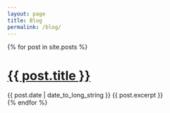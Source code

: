```yaml
---
layout: page
title: Blog
permalink: /blog/
---
```


<div class="posts">
  {% for post in site.posts %}
    <div class="post">
      <h1 class="post-title">
        <a href="{{ post.url | relative_url }}">{{ post.title }}</a>
      </h1>
      <span class="post-date">{{ post.date | date_to_long_string }}</span>
      {{ post.excerpt }}
    </div>
  {% endfor %}
</div>


